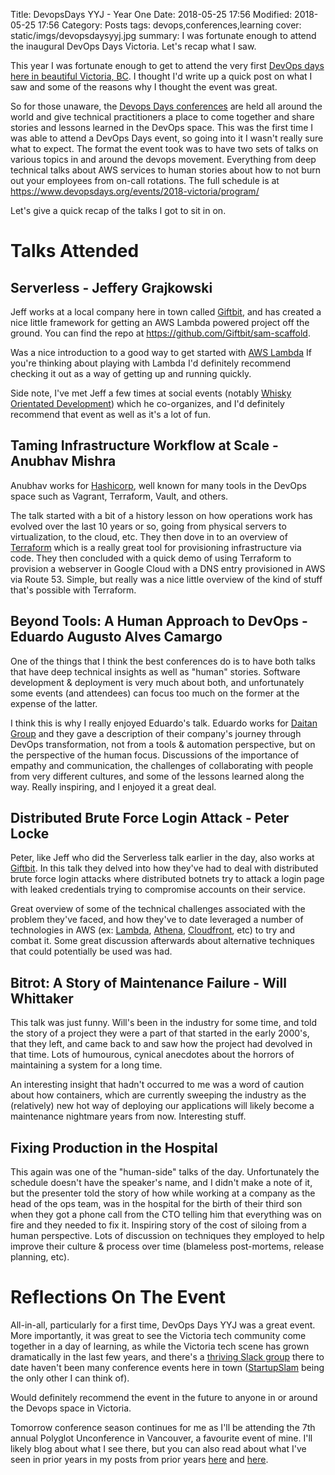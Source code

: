 Title: DevopsDays YYJ - Year One
Date: 2018-05-25 17:56
Modified: 2018-05-25 17:56
Category: Posts
tags: devops,conferences,learning
cover: static/imgs/devopsdaysyyj.jpg
summary: I was fortunate enough to attend the inaugural DevOps Days Victoria.  Let's recap what I saw.

This year I was fortunate enough to get to attend the very first
[DevOps days here in beautiful Victoria, BC](https://www.devopsdays.org/events/2018-victoria/welcome/).
I thought I'd write up a quick post on what I saw and some of the reasons why I thought the event was great.

So for those unaware, the [Devops Days conferences](https://www.devopsdays.org/) are held all
around the world and give technical practitioners a place to come together and share stories and lessons
learned in the DevOps space.  This was the first time I was able to attend a DevOps Days event, so going into it I
wasn't really sure what to expect.  The format the event took was to have two sets of talks on various
topics in and around the devops movement.  Everything from deep technical talks about AWS services to
human stories about how to not burn out your employees from on-call rotations.  The full schedule is at
<https://www.devopsdays.org/events/2018-victoria/program/>

Let's give a quick recap of the talks I got to sit in on.

# Talks Attended

## Serverless - Jeffery Grajkowski

Jeff works at a local company here in town called [Giftbit](https://giftbit.com), and has created a
nice little framework for getting an AWS Lambda powered project off the ground.  You can find the repo
at <https://github.com/Giftbit/sam-scaffold>.

Was a nice introduction to a good way to get started with [AWS Lambda](https://aws.amazon.com/lambda/)
If you're thinking about playing with Lambda I'd definitely recommend checking it out as a way of
getting up and running quickly.

Side note, I've met Jeff a few times at social events (notably
[Whisky Orientated Development](https://whiskydev.com/)) which he
co-organizes, and I'd definitely recommend that event as well as it's a lot of fun.

## Taming Infrastructure Workflow at Scale - Anubhav Mishra

Anubhav works for [Hashicorp](https://www.hashicorp.com), well known for many tools in the DevOps
space such as Vagrant, Terraform, Vault, and others.

The talk started with a bit of a history lesson on how operations work has evolved over the last
10 years or so, going from physical servers to virtualization, to the cloud, etc.  They then dove
in to an overview of [Terraform](https://www.terraform.io/) which is a really great tool for provisioning
infrastructure via code.  They then concluded with a quick demo of using Terraform to provision a
webserver in Google Cloud with a DNS entry provisioned in AWS via Route 53.  Simple, but really
was a nice little overview of the kind of stuff that's possible with Terraform.

## Beyond Tools: A Human Approach to DevOps - Eduardo Augusto Alves Camargo

One of the things that I think the best conferences do is to have both talks that have deep
technical insights as well as "human" stories.  Software development & deployment is very much
about both, and unfortunately some events (and attendees) can focus too much on the former at
the expense of the latter.

I think this is why I really enjoyed Eduardo's talk.  Eduardo works for
[Daitan Group](https://www.daitangroup.com)
and they gave a description of their company's journey through DevOps transformation, not from
a tools & automation perspective, but on the perspective of the human focus.  Discussions of
the importance of empathy and communication, the challenges of collaborating with people from
very different cultures, and some of the lessons learned along the way.  Really inspiring,
and I enjoyed it a great deal.

## Distributed Brute Force Login Attack - Peter Locke

Peter, like Jeff who did the Serverless talk earlier in the day, also works at
[Giftbit](https://www.giftbit.com).  In this talk they delved into how they've had to deal with
distributed brute force login attacks where distributed botnets try to attack a login page
with leaked credentials trying to compromise accounts on their service.

Great overview of some of the technical challenges associated with the problem they've faced,
and how they've to date leveraged a number of technologies in AWS (ex:
[Lambda](https://aws.amazon.com/lambda/),
[Athena](https://aws.amazon.com/athena/),
[Cloudfront](https://aws.amazon.com/cloudfront/), etc)
to try and combat it.  Some great discussion afterwards about alternative techniques that
could potentially be used was had.

## Bitrot: A Story of Maintenance Failure - Will Whittaker

This talk was just funny.  Will's been in the industry for some time, and told the story
of a project they were a part of that started in the early 2000's, that they left, and came back
to and saw how the project had devolved in that time.  Lots of humourous, cynical anecdotes
about the horrors of maintaining a system for a long time.

An interesting insight that hadn't occurred to me was a word of caution about how containers,
which are currently sweeping the industry as the (relatively) new hot way of deploying our
applications will likely become a maintenance nightmare years from now.  Interesting stuff.

## Fixing Production in the Hospital

This again was one of the "human-side" talks of the day.  Unfortunately the schedule doesn't
have the speaker's name, and I didn't make a note of it, but the presenter told the story of
how while working at a company as the head of the ops team, was in the hospital for the birth
of their third son when they got a phone call from the CTO telling him that everything was on
fire and they needed to fix it.  Inspiring story of the cost of siloing from a human perspective.
Lots of discussion on techniques they employed to help improve their culture & process over
time (blameless post-mortems, release planning, etc).

# Reflections On The Event

All-in-all, particularly for a first time, DevOps Days YYJ was a great event.  More importantly,
it was great to see the Victoria tech community come together in a day of learning, as while
the Victoria tech scene has grown dramatically in the last few years, and there's a
[thriving Slack group](https://joinyyjtechslack.herokuapp.com/)
there to date haven't been many conference events
here in town ([StartupSlam](https://www.startupslam.io/) being the only other I can think of).

Would definitely recommend the event in the future to anyone in or around the Devops space
in Victoria.

Tomorrow conference season continues for me as I'll be attending the 7th annual
Polyglot Unconference in Vancouver, a favourite event of mine.  I'll likely blog about what
I see there, but you can also read about what I've seen in prior years in my posts from
prior years [here]({filename}/polyglotconf-2012.md) and [here]({filename}/polyglotconf-2017.md).
